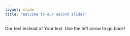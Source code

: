 ```yaml
---
layout: slide
title: "Welcome to our second slide!"
---
```

Our text instead of Your text.
Use the left arrow to go back!
